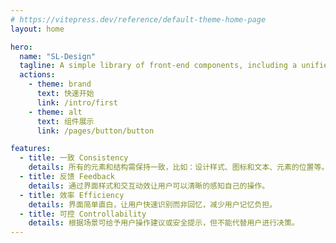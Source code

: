 ```yaml
---
# https://vitepress.dev/reference/default-theme-home-page
layout: home

hero:
  name: "SL-Design"
  tagline: A simple library of front-end components, including a unified UI design and interactive experience.
  actions:
    - theme: brand
      text: 快速开始
      link: /intro/first
    - theme: alt
      text: 组件展示
      link: /pages/button/button

features:
  - title: 一致 Consistency
    details: 所有的元素和结构需保持一致，比如：设计样式、图标和文本、元素的位置等。
  - title: 反馈 Feedback
    details: 通过界面样式和交互动效让用户可以清晰的感知自己的操作。
  - title: 效率 Efficiency
    details: 界面简单直白，让用户快速识别而非回忆，减少用户记忆负担。
  - title: 可控 Controllability
    details: 根据场景可给予用户操作建议或安全提示，但不能代替用户进行决策。
---
```


